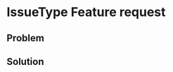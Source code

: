 # IssueType Feature request

<!--
A Short Description as the main header
-->

## Problem

<!--
Describe the problem thoroughly
-->

## Solution

<!--
Describe a solution.
-->
